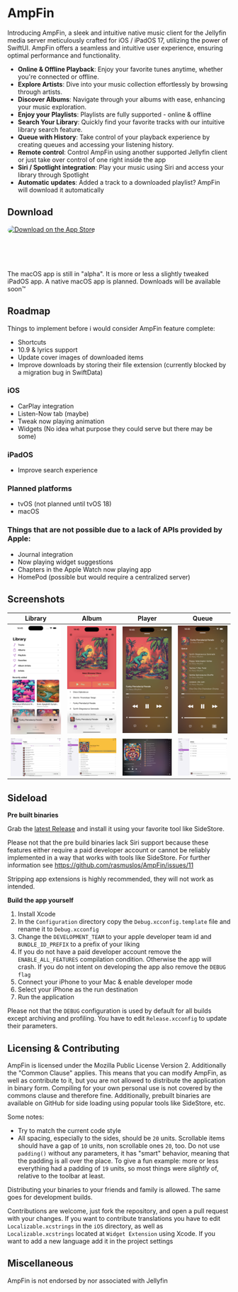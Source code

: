 # AmpFin

Introducing AmpFin, a sleek and intuitive native music client for the Jellyfin media server meticulously crafted for iOS / iPadOS 17, utilizing the power of SwiftUI. AmpFin offers a seamless and intuitive user experience, ensuring optimal performance and functionality.

- **Online & Offline Playback**: Enjoy your favorite tunes anytime, whether you're connected or offline.
- **Explore Artists**: Dive into your music collection effortlessly by browsing through artists.
- **Discover Albums**: Navigate through your albums with ease, enhancing your music exploration.
- **Enjoy your Playlists**: Playlists are fully supported - online & offline
- **Search Your Library**: Quickly find your favorite tracks with our intuitive library search feature.
- **Queue with History**: Take control of your playback experience by creating queues and accessing your listening history.
- **Remote control**: Control AmpFin using another supported Jellyfin client or just take over control of one right inside the app
- **Siri / Spotlight integration**: Play your music using Siri and access your library through Spotlight
- **Automatic updates**: Added a track to a downloaded playlist? AmpFin will download it automatically

## Download

<a href="https://apps.apple.com/de/app/ampfin/id6473753735?itsct=apps_box_badge&amp;itscg=30200" style="display: inline-block; overflow: hidden; border-radius: 13px; width: 250px; height: 83px;"><img src="https://tools.applemediaservices.com/api/badges/download-on-the-app-store/black/en-us?size=250x83&amp;releaseDate=1710288000" alt="Download on the App Store" style="border-radius: 13px; width: 250px; height: 83px;"></a>

The macOS app is still in "alpha". It is more or less a slightly tweaked iPadOS app. A native macOS app is planned. Downloads will be available soon™️

## Roadmap

Things to implement before i would consider AmpFin feature complete:

- Shortcuts
- 10.9 & lyrics support
- Update cover images of downloaded items
- Improve downloads by storing their file extension (currently blocked by a migration bug in SwiftData)

### iOS

- CarPlay integration
- Listen-Now tab (maybe)
- Tweak now playing animation
- Widgets (No idea what purpose they could serve but there may be some)

### iPadOS

- Improve search experience

### Planned platforms

- tvOS (not planned until tvOS 18)
- macOS

### Things that are not possible due to a lack of APIs provided by Apple:

- Journal integration
- Now playing widget suggestions
- Chapters in the Apple Watch now playing app
- HomePod (possible but would require a centralized server)

## Screenshots

| Library | Album | Player | Queue |
| ------------- | ------------- | ------------- | ------------- |
| <img src="/Screenshots/Library.png?raw=true" alt="Library" width="200"/> | <img src="/Screenshots/Album.png?raw=true" alt="Album" width="200"/> | <img src="/Screenshots/Player.png?raw=true" alt="Player" width="200"/>  | <img src="/Screenshots/Queue.png?raw=true" alt="Queue" width="200"/> 
| <img src="/Screenshots/Tracks%20(iPad).png?raw=true" alt="Tracks" width="200"/> | <img src="/Screenshots/Album%20(iPad).png?raw=true" alt="Album" width="200"/> | <img src="/Screenshots/Player%20(iPad).png?raw=true" alt="Player" width="200"/>  | <img src="/Screenshots/Artists%20(iPad).png?raw=true" alt="Artists" width="200"/> 

## Sideload

**Pre built binaries**

Grab the [latest Release](https://github.com/rasmuslos/AmpFin/releases/latest) and install it using your favorite tool like SideStore.

Please not that the pre build binaries lack Siri support because these features either require a paid developer account or cannot be reliably implemented in a way that works with tools like SideStore. For further information see https://github.com/rasmuslos/AmpFin/issues/11

Stripping app extensions is highly recommended, they will not work as intended.

**Build the app yourself**

1. Install Xcode
2. In the `Configuration` directory copy the `Debug.xcconfig.template` file and rename it to `Debug.xcconfig`
3. Change the `DEVELOPMENT_TEAM` to your apple developer team id and `BUNDLE_ID_PREFIX` to a prefix of your liking
4. If you do not have a paid developer account remove the `ENABLE_ALL_FEATURES` compilation condition. Otherwise the app will crash. If you do not intent on developing the app also remove the `DEBUG flag`
5. Connect your iPhone to your Mac & enable developer mode
6. Select your iPhone as the run destination
7. Run the application

Please not that the `DEBUG` configuration is used by default for all builds except archiving and profiling. You have to edit `Release.xcconfig` to update their parameters.

## Licensing & Contributing

AmpFin is licensed under the Mozilla Public License Version 2. Additionally the "Common Clause" applies. This means that you can modify AmpFin, as well as contribute to it, but you are not allowed to distribute the application in binary form. Compiling for your own personal use is not covered by the commons clause and therefore fine. Additionally, prebuilt binaries are available on GitHub for side loading using popular tools like SideStore, etc.

Some notes:

- Try to match the current code style
- All spacing, especially to the sides, should be `20` units. Scrollable items should have a gap of `10` units, non scrollable ones `20`, too. Do not use `padding()` without any parameters, it has "smart" behavior, meaning that the padding is all over the place.
To give a fun example: more or less everything had a padding of `19` units, so most things were _slightly_ of, relative to the toolbar at least.

Distributing your binaries to your friends and family is allowed. The same goes for development builds.

Contributions are welcome, just fork the repository, and open a pull request with your changes. If you want to contribute translations you have to edit `Localizable.xcstrings` in the `iOS` directory, as well as `Localizable.xcstrings` located at `Widget Extension` using Xcode. If you want to add a new language add it in the project settings

## Miscellaneous

AmpFin is not endorsed by nor associated with Jellyfin
